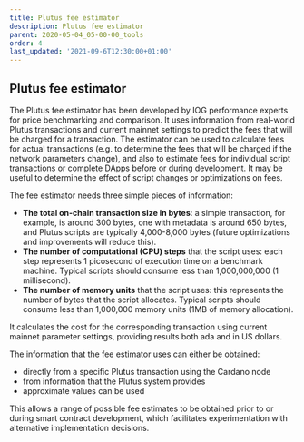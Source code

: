 ```yaml
---
title: Plutus fee estimator
description: Plutus fee estimator
parent: 2020-05-04_05-00-00_tools
order: 4
last_updated: '2021-09-6T12:30:00+01:00'
---
```


## Plutus fee estimator

The Plutus fee estimator has been developed by IOG performance experts for price benchmarking and comparison. It uses information from real-world Plutus transactions and current mainnet settings to predict the fees that will be charged for a transaction. The estimator can be used to calculate fees for actual transactions (e.g. to determine the fees that will be charged if the network parameters change), and also to estimate fees for individual script transactions or complete DApps before or during development. It may be useful to determine the effect of script changes or optimizations on fees.

The fee estimator needs three simple pieces of information:

-   **The total on-chain transaction size in bytes**: a simple transaction, for example, is around 300 bytes, one with metadata is around 650 bytes, and Plutus scripts are typically 4,000-8,000 bytes (future optimizations and improvements will reduce this).
-   **The number of computational (CPU) steps** that the script uses: each step represents 1 picosecond of execution time on a benchmark machine. Typical scripts should consume less than 1,000,000,000 (1 millisecond).
- **The number of memory units** that the script uses: this represents the number of bytes that the script allocates. Typical scripts should consume less than 1,000,000 memory units (1MB of memory allocation).


It calculates the cost for the corresponding transaction using current mainnet parameter settings, providing results both ada and in US dollars.

The information that the fee estimator uses can either be obtained:

-   directly from a specific Plutus transaction using the Cardano node
-   from information that the Plutus system provides
-   approximate values can be used

This allows a range of possible fee estimates to be obtained prior to or during smart contract development, which facilitates experimentation with alternative implementation decisions.

<!-- include components/SmartContractCalculator -->
